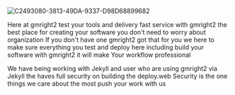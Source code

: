 ![C2493080-3813-49DA-9337-D98D68899682](https://user-images.githubusercontent.com/59498844/84666291-87aa0880-aee6-11ea-99c5-a3b8e0d2a1d6.jpeg)
  

Here at gmright2 test your tools and delivery fast service with gmright2 the best place for creating your software you don't need to worry about organization 
If you don't have one gmright2 got that for you we here to make sure everything you test and deploy here including build your software with gmright2 it will make 
Your workflow professional 


We have being working with Jekyll and user who are using gmright2 via Jekyll the haves full security on building the deploy.web
Security is the one things we care about the most  push your work with us 
